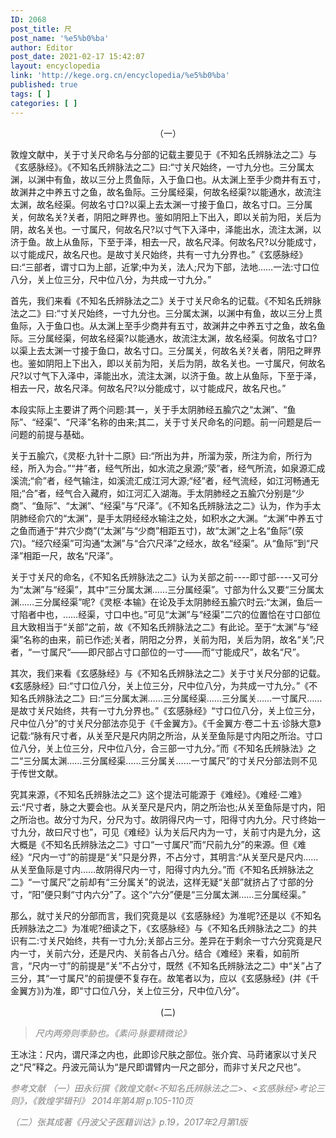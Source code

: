 ```yaml
---
ID: 2068
post_title: 尺
post_name: '%e5%b0%ba'
author: Editor
post_date: 2021-02-17 15:42:07
layout: encyclopedia
link: 'http://kege.org.cn/encyclopedia/%e5%b0%ba'
published: true
tags: [ ]
categories: [ ]
---
```

<p style="text-align: center;">（一）</p>
<p class="content">敦煌文献中，关于寸关尺命名与分部的记载主要见于《不知名氏辨脉法之二》与《玄感脉经》。《不知名氏辨脉法之二》曰:“寸关尺始终，一寸九分也。三分属太渊，以渊中有鱼，故以三分上贯鱼际，入于鱼口也。从太渊上至手少商井有五寸，故渊井之中养五寸之鱼，故名鱼际。三分属经渠，何故名经渠?以能通水，故流注太渊，故名经渠。何故名寸口?以渠上去太渊一寸接于鱼口，故名寸口。三分属关，何故名关?关者，阴阳之畔界也。鉴如阴阳上下出入，即以关前为阳，关后为阴，故名关也。一寸属尺，何故名尺?以寸气下入泽中，泽能出水，流注太渊，以济于鱼。故上从鱼际，下至于泽，相去一尺，故名尺泽。何故名尺?以分能成寸，以寸能成尺，故名尺也。是故寸关尺始终，共有一寸九分界也。”《玄感脉经》曰:“三部者，谓寸口为上部，近掌;中为关，法人;尺为下部，法地……一法:寸口位八分，关上位三分，尺中位八分，为共成一寸九分。”</p>
<p class="content">首先，我们来看《不知名氏辨脉法之二》关于寸关尺命名的记载。《不知名氏辨脉法之二》曰:“寸关尺始终，一寸九分也。三分属太渊，以渊中有鱼，故以三分上贯鱼际，入于鱼口也。从太渊上至手少商井有五寸，故渊井之中养五寸之鱼，故名鱼际。三分属经渠，何故名经渠?以能通水，故流注太渊，故名经渠。何故名寸口?以渠上去太渊一寸接于鱼口，故名寸口。三分属关，何故名关?关者，阴阳之畔界也。鉴如阴阳上下出入，即以关前为阳，关后为阴，故名关也。一寸属尺，何故名尺?以寸气下入泽中，泽能出水，流注太渊，以济于鱼。故上从鱼际，下至于泽，相去一尺，故名尺泽。何故名尺?以分能成寸，以寸能成尺，故名尺也。”</p>
<p class="content">本段实际上主要讲了两个问题:其一，关于手太阴肺经五腧穴之“太渊”、“鱼际”、“经渠”、“尺泽”名称的由来;其二，关于寸关尺命名的问题。前一问题是后一问题的前提与基础。</p>
<p class="content">关于五腧穴，《灵枢·九针十二原》曰:“所出为井，所溜为荥，所注为俞，所行为经，所入为合。”“井”者，经气所出，如水流之泉源;“荥”者，经气所流，如泉源汇成溪流;“俞”者，经气输注，如溪流汇成江河大源;“经”者，经气流经，如江河畅通无阻;“合”者，经气合入藏府，如江河汇入湖海。手太阴肺经之五腧穴分别是“少商”、“鱼际”、“太渊”、“经渠”与“尺泽”。《不知名氏辨脉法之二》认为，作为手太阴肺经俞穴的“太渊”，是手太阴经经水输注之处，如积水之大渊。“太渊”中养五寸之鱼而通于“井穴少商”(“太渊”与“少商”相距五寸)，故“太渊”之上名“鱼际”(荥穴)。“经穴经渠”可沟通“太渊”与“合穴尺泽”之经水，故名“经渠”。从“鱼际”到“尺泽”相距一尺，故名“尺泽”。</p>
<p class="content">关于寸关尺的命名，《不知名氏辨脉法之二》认为关部之前----即寸部----又可分为“太渊”与“经渠”，其中“三分属太渊……三分属经渠”。寸部为什么又要“三分属太渊……三分属经渠”呢?《灵枢·本输》在论及手太阴肺经五腧穴时云:“太渊，鱼后一寸陷者中也，……经渠，寸口中也。”可见“太渊”与“经渠”二穴的位置恰在寸口部位且大致相当于“关部”之前，故《不知名氏辨脉法之二》有此论。至于“太渊”与“经渠”名称的由来，前已作述;关者，阴阳之分界，关前为阳，关后为阴，故名“关”;尺者，“一寸属尺“——即尺部占寸口部位的一寸——而“寸能成尺”，故名“尺”。</p>
<p class="content">其次，我们来看《玄感脉经》与《不知名氏辨脉法之二》关于寸关尺分部的记载。《玄感脉经》曰:“寸口位八分，关上位三分，尺中位八分，为共成一寸九分。”《不知名氏辨脉法之二》曰:“三分属太渊……三分属经渠……三分属关……一寸属尺……是故寸关尺始终，共有一寸九分界也。”《玄感脉经》“寸口位八分，关上位三分，尺中位八分”的寸关尺分部法亦见于《千金翼方》。《千金翼方·卷二十五·诊脉大意》记载:“脉有尺寸者，从关至尺是尺内阴之所治，从关至鱼际是寸内阳之所治。寸口位八分，关上位三分，尺中位八分，合三部一寸九分。”而《不知名氏辨脉法》之二“三分属太渊……三分属经渠……三分属关……一寸属尺”的寸关尺分部法则不见于传世文献。</p>
<p class="content">究其来源，《不知名氏辨脉法之二》这个提法可能源于《难经》。《难经·二难》云:“尺寸者，脉之大要会也。从关至尺是尺内，阴之所治也;从关至鱼际是寸内，阳之所治也。故分寸为尺，分尺为寸。故阴得尺内一寸，阳得寸内九分。尺寸终始一寸九分，故曰尺寸也”，可见《难经》认为关后尺内为一寸，关前寸内是九分，这大概是《不知名氏辨脉法之二》寸口“一寸属尺”而“尺前九分”的来源。但《难经》“尺内一寸”的前提是“关”只是分界，不占分寸，其明言:“从关至尺是尺内……从关至鱼际是寸内……故阴得尺内一寸，阳得寸内九分。”而《不知名氏辨脉法之二》“一寸属尺”之前却有“三分属关”的说法，这样无疑“关部”就挤占了寸部的分寸，“阳”便只剩“寸内六分”了。这个“六分”便是“三分属太渊……三分属经渠。”</p>
<p class="content">那么，就寸关尺的分部而言，我们究竟是以《玄感脉经》为准呢?还是以《不知名氏辨脉法之二》为准呢?细读之下，《玄感脉经》与《不知名氏辨脉法之二》的共识有二:寸关尺始终，共有一寸九分;关部占三分。差异在于剩余一寸六分究竟是尺内一寸，关前六分，还是尺内、关前各占八分。结合《难经》来看，如前所言，“尺内一寸”的前提是“关”不占分寸，既然《不知名氏辨脉法之二》中“关”占了三分，其“一寸属尺”的前提便不复存在。故笔者以为，应以《玄感脉经》(并《千金翼方》)为准，即“寸口位八分，关上位三分，尺中位八分”。</p>
<p style="text-align: center;">(二)</p>

<blockquote><span style="color: #808080;"><em>尺内两旁则季胁也。《素问·脉要精微论》</em></span></blockquote>
王冰注：尺内，谓尺泽之内也，此即诊尺肤之部位。张介宾、马莳诸家以寸关尺之“尺”释之。丹波元简认为“是尺即谓臂内一尺之部分，而非寸关尺之尺也”。

<span style="color: #808080;"><em>参考文献</em></span>
<span style="color: #808080;"><em>（一）田永衍撰《敦煌文献&lt;不知名氏辨脉法之二&gt;、&lt;玄感脉经&gt;考论三则》，《敦煌学辑刊》 2014年第4期 p.105-110页</em></span>

<span style="color: #808080;"><em>（二）张其成著《丹波父子医籍训诂》p.19，2017年2月第1版</em></span>